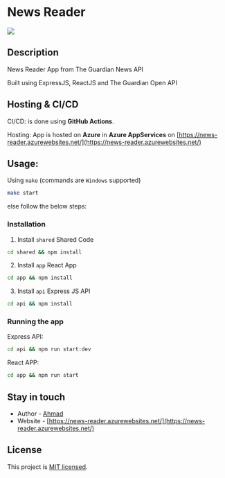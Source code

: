 # News Reader

<img src="https://github.com/ahmad2smile/NewsReader/workflows/Build/badge.svg" />

## Description

News Reader App from The Guardian News API

Built using ExpressJS, ReactJS and The Guardian Open API

## Hosting & CI/CD

CI/CD: is done using **GitHub Actions**.

Hosting: App is hosted on **Azure** in **Azure AppServices** on [https://news-reader.azurewebsites.net/](https://news-reader.azurewebsites.net/)

## Usage:

Using `make` (commands are `Windows` supported)

```bash
make start
```

else follow the below steps:

### Installation

1. Install `shared` Shared Code

```bash
cd shared && npm install
```

2. Install `app` React App

```bash
cd app && npm install
```

3. Install `api` Express JS API

```bash
cd api && npm install
```

### Running the app

Express API:

```bash
cd api && npm run start:dev
```

React APP:

```bash
cd app && npm run start
```

## Stay in touch

-   Author - [Ahmad](http://shafiqahmad.com/)
-   Website - [https://news-reader.azurewebsites.net/](https://news-reader.azurewebsites.net/)

## License

This project is [MIT licensed](LICENSE).
